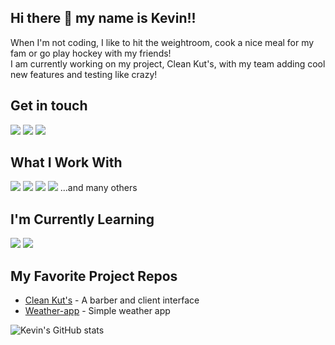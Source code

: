 ## Hi there 👋 my name is Kevin!!

When I'm not coding, I like to hit the weightroom, cook a nice meal for my fam or go play hockey with my friends!\
I am currently working on my project, Clean Kut's, with my team adding cool new features and testing like crazy!

## Get in touch

<a href="mailto:khookumchand@gmail.com"><img src="https://img.shields.io/badge/Gmail-D14836?style=for-the-badge&logo=gmail&logoColor=white"></a>
<a href="https://www.linkedin.com/in/kevin-hookumchand/"><img src="https://img.shields.io/badge/LinkedIn-0077B5?style=for-the-badge&logo=linkedin&logoColor=white"></a>
<a href="https://www.kevin-hookumchand.dev"><img src="https://img.shields.io/badge/portfolio-0A0A0A?style=for-the-badge&logo=dev.to&logoColor=white"></a> 

## What I Work With
<img src="https://img.shields.io/badge/JavaScript-F7DF1E?style=for-the-badge&logo=javascript&logoColor=black"> <img src="https://img.shields.io/badge/HTML5-E34F26?style=for-the-badge&logo=html5&logoColor=white"> <img src="https://img.shields.io/badge/CSS3-1572B6?style=for-the-badge&logo=css3&logoColor=white"> 
<img src="https://img.shields.io/badge/PostgreSQL-316192?style=for-the-badge&logo=postgresql&logoColor=white">
...and many others

## I'm Currently Learning
<img src="https://img.shields.io/badge/React-20232A?style=for-the-badge&logo=react&logoColor=61DAFB"> <img src="https://img.shields.io/badge/Redux-593D88?style=for-the-badge&logo=redux&logoColor=white"> 

## My Favorite Project Repos
* <a href="https://github.com/KevinH1227/Clean_Kuts">Clean Kut's</a> - A barber and client interface
* <a href="https://github.com/KevinH1227/Weather-app">Weather-app</a> - Simple weather app

![Kevin's GitHub stats](https://github-readme-stats.vercel.app/api?username=KevinH1227&show_icons=true&theme=dark)
